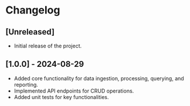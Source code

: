 # Changelog

## [Unreleased]
- Initial release of the project.

## [1.0.0] - 2024-08-29
- Added core functionality for data ingestion, processing, querying, and reporting.
- Implemented API endpoints for CRUD operations.
- Added unit tests for key functionalities.


